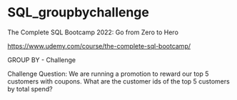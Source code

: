 # SQL_groupbychallenge
The Complete SQL Bootcamp 2022: Go from Zero to Hero

https://www.udemy.com/course/the-complete-sql-bootcamp/

GROUP BY - Challenge

Challenge Question: We are running a promotion to reward our top 5 customers with coupons. What are the customer ids of the top 5 customers by total spend?
